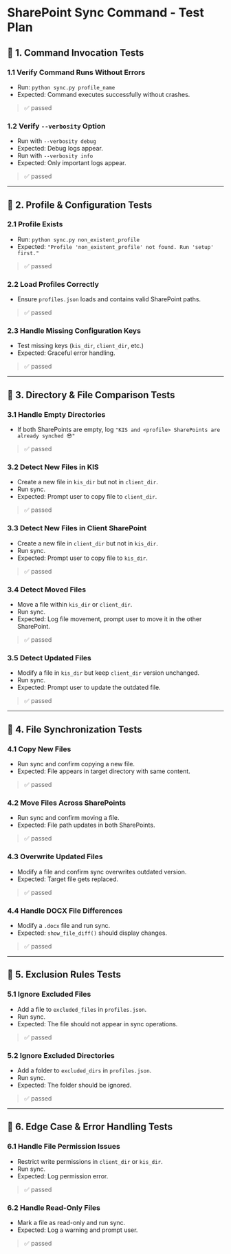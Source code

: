 # SharePoint Sync Command - Test Plan

## 📌 **1. Command Invocation Tests**
### **1.1 Verify Command Runs Without Errors**
- Run: `python sync.py profile_name`
- Expected: Command executes successfully without crashes.

> ✅ passed

###  **1.2 Verify `--verbosity` Option**
- Run with `--verbosity debug`
- Expected: Debug logs appear.
- Run with `--verbosity info`
- Expected: Only important logs appear.

> ✅ passed

---

## 📌 **2. Profile & Configuration Tests**
###  **2.1 Profile Exists**
- Run: `python sync.py non_existent_profile`
- Expected: `"Profile 'non_existent_profile' not found. Run 'setup' first."`

> ✅ passed

###  **2.2 Load Profiles Correctly**
- Ensure `profiles.json` loads and contains valid SharePoint paths.

> ✅ passed

###  **2.3 Handle Missing Configuration Keys**
- Test missing keys (`kis_dir`, `client_dir`, etc.)
- Expected: Graceful error handling.

> ✅ passed

---

## 📌 **3. Directory & File Comparison Tests**
###  **3.1 Handle Empty Directories**
- If both SharePoints are empty, log `"KIS and <profile> SharePoints are already synched 😎"`

> ✅ passed

###  **3.2 Detect New Files in KIS**
- Create a new file in `kis_dir` but not in `client_dir`.
- Run sync.
- Expected: Prompt user to copy file to `client_dir`.

> ✅ passed

###  **3.3 Detect New Files in Client SharePoint**
- Create a new file in `client_dir` but not in `kis_dir`.
- Run sync.
- Expected: Prompt user to copy file to `kis_dir`.

> ✅ passed

###  **3.4 Detect Moved Files**
- Move a file within `kis_dir` or `client_dir`.
- Run sync.
- Expected: Log file movement, prompt user to move it in the other SharePoint.

> ✅ passed

###  **3.5 Detect Updated Files**
- Modify a file in `kis_dir` but keep `client_dir` version unchanged.
- Run sync.
- Expected: Prompt user to update the outdated file.

> ✅ passed

---

## 📌 **4. File Synchronization Tests**
###  **4.1 Copy New Files**
- Run sync and confirm copying a new file.
- Expected: File appears in target directory with same content.

> ✅ passed

###  **4.2 Move Files Across SharePoints**
- Run sync and confirm moving a file.
- Expected: File path updates in both SharePoints.

> ✅ passed

###  **4.3 Overwrite Updated Files**
- Modify a file and confirm sync overwrites outdated version.
- Expected: Target file gets replaced.

> ✅ passed

###  **4.4 Handle DOCX File Differences**
- Modify a `.docx` file and run sync.
- Expected: `show_file_diff()` should display changes.

> ✅ passed

---

## 📌 **5. Exclusion Rules Tests**
###  **5.1 Ignore Excluded Files**
- Add a file to `excluded_files` in `profiles.json`.
- Run sync.
- Expected: The file should not appear in sync operations.

> ✅ passed

###  **5.2 Ignore Excluded Directories**
- Add a folder to `excluded_dirs` in `profiles.json`.
- Run sync.
- Expected: The folder should be ignored.

> ✅ passed

---

## 📌 **6. Edge Case & Error Handling Tests**

###  **6.1 Handle File Permission Issues**
- Restrict write permissions in `client_dir` or `kis_dir`.
- Run sync.
- Expected: Log permission error.

> ✅ passed

###  **6.2 Handle Read-Only Files**
- Mark a file as read-only and run sync.
- Expected: Log a warning and prompt user.

> ✅ passed
